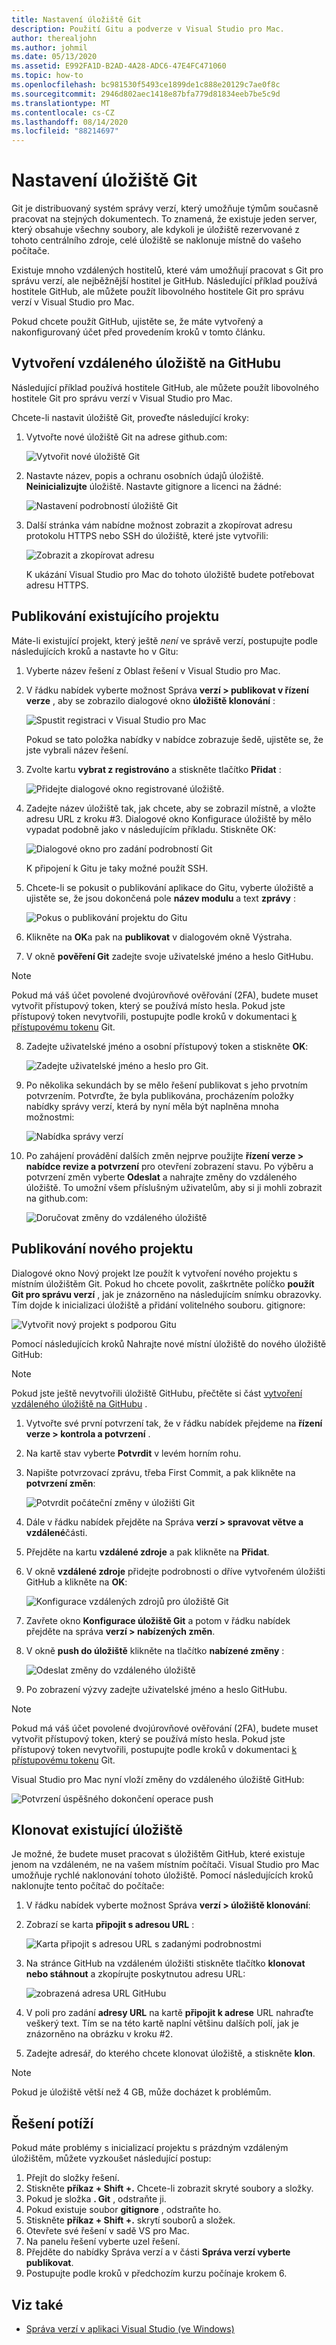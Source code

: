 ```yaml
---
title: Nastavení úložiště Git
description: Použití Gitu a podverze v Visual Studio pro Mac.
author: therealjohn
ms.author: johmil
ms.date: 05/13/2020
ms.assetid: E992FA1D-B2AD-4A28-ADC6-47E4FC471060
ms.topic: how-to
ms.openlocfilehash: bc981530f5493ce1899de1c888e20129c7ae0f8c
ms.sourcegitcommit: 2946d802aec1418e87bfa779d81834eeb7be5c9d
ms.translationtype: MT
ms.contentlocale: cs-CZ
ms.lasthandoff: 08/14/2020
ms.locfileid: "88214697"
---
```

# <a name="set-up-a-git-repository"></a>Nastavení úložiště Git

Git je distribuovaný systém správy verzí, který umožňuje týmům současně pracovat na stejných dokumentech. To znamená, že existuje jeden server, který obsahuje všechny soubory, ale kdykoli je úložiště rezervované z tohoto centrálního zdroje, celé úložiště se naklonuje místně do vašeho počítače.

Existuje mnoho vzdálených hostitelů, které vám umožňují pracovat s Git pro správu verzí, ale nejběžnější hostitel je GitHub. Následující příklad používá hostitele GitHub, ale můžete použít libovolného hostitele Git pro správu verzí v Visual Studio pro Mac.

Pokud chcete použít GitHub, ujistěte se, že máte vytvořený a nakonfigurovaný účet před provedením kroků v tomto článku.

## <a name="creating-a-remote-repo-on-github"></a>Vytvoření vzdáleného úložiště na GitHubu

Následující příklad používá hostitele GitHub, ale můžete použít libovolného hostitele Git pro správu verzí v Visual Studio pro Mac.

Chcete-li nastavit úložiště Git, proveďte následující kroky:

1. Vytvořte nové úložiště Git na adrese github.com:

    ![Vytvořit nové úložiště Git](media/version-control-git1-sml.png)

2. Nastavte název, popis a ochranu osobních údajů úložiště. **Neinicializujte** úložiště. Nastavte gitignore a licenci na žádné:

    ![Nastavení podrobností úložiště Git](media/version-control-git2.png)

3. Další stránka vám nabídne možnost zobrazit a zkopírovat adresu protokolu HTTPS nebo SSH do úložiště, které jste vytvořili:

    ![Zobrazit a zkopírovat adresu](media/version-control-git3.png)

   K ukázání Visual Studio pro Mac do tohoto úložiště budete potřebovat adresu HTTPS.

## <a name="publishing-an-existing-project"></a>Publikování existujícího projektu

Máte-li existující projekt, který ještě _není_ ve správě verzí, postupujte podle následujících kroků a nastavte ho v Gitu:

1. Vyberte název řešení z Oblast řešení v Visual Studio pro Mac.

2. V řádku nabídek vyberte možnost Správa **verzí > publikovat v řízení verze** , aby se zobrazilo dialogové okno **úložiště klonování** :

    ![Spustit registraci v Visual Studio pro Mac](media/version-control-git4.png)

    Pokud se tato položka nabídky v nabídce zobrazuje šedě, ujistěte se, že jste vybrali název řešení.

3. Zvolte kartu **vybrat z registrováno** a stiskněte tlačítko **Přidat** :

    ![Přidejte dialogové okno registrované úložiště.](media/version-control-git5.png)

4. Zadejte název úložiště tak, jak chcete, aby se zobrazil místně, a vložte adresu URL z kroku #3. Dialogové okno Konfigurace úložiště by mělo vypadat podobně jako v následujícím příkladu. Stiskněte OK:

    ![Dialogové okno pro zadání podrobností Git](media/version-control-git6.png)

    K připojení k Gitu je taky možné použít SSH.

5. Chcete-li se pokusit o publikování aplikace do Gitu, vyberte úložiště a ujistěte se, že jsou dokončená pole **název modulu** a text **zprávy** :

    ![Pokus o publikování projektu do Gitu](media/version-control-git7.png)

6. Klikněte na **OK**a pak na **publikovat** v dialogovém okně Výstraha.

7. V okně **pověření Git** zadejte svoje uživatelské jméno a heslo GitHubu. 

> [!NOTE]
> Pokud má váš účet povolené dvojúrovňové ověřování (2FA), budete muset vytvořit přístupový token, který se používá místo hesla. Pokud jste přístupový token nevytvořili, postupujte podle kroků v dokumentaci [k přístupovému tokenu](https://help.github.com/articles/creating-an-access-token-for-command-line-use/) Git.

8. Zadejte uživatelské jméno a osobní přístupový token a stiskněte **OK**:

    ![Zadejte uživatelské jméno a heslo pro Git.](media/version-control-git9-sml.png)

9. Po několika sekundách by se mělo řešení publikovat s jeho prvotním potvrzením. Potvrďte, že byla publikována, procházením položky nabídky správy verzí, která by nyní měla být naplněna mnoha možnostmi:

    ![Nabídka správy verzí](media/version-control-git10.png)

10. Po zahájení provádění dalších změn nejprve použijte **řízení verze > nabídce revize a potvrzení** pro otevření zobrazení stavu. Po výběru a potvrzení změn vyberte **Odeslat** a nahrajte změny do vzdáleného úložiště. To umožní všem příslušným uživatelům, aby si ji mohli zobrazit na github.com:

    ![Doručovat změny do vzdáleného úložiště](media/version-control-git11.png)

## <a name="publishing-a-new-project"></a>Publikování nového projektu

Dialogové okno Nový projekt lze použít k vytvoření nového projektu s místním úložištěm Git. Pokud ho chcete povolit, zaškrtněte políčko **použít Git pro správu verzí** , jak je znázorněno na následujícím snímku obrazovky. Tím dojde k inicializaci úložiště a přidání volitelného souboru. gitignore:

![Vytvořit nový projekt s podporou Gitu](media/version-control-git-publish-new1.png)

Pomocí následujících kroků Nahrajte nové místní úložiště do nového úložiště GitHub:

> [!NOTE]
> Pokud jste ještě nevytvořili úložiště GitHubu, přečtěte si část [vytvoření vzdáleného úložiště na GitHubu](#creating-a-remote-repo-on-github) .

1. Vytvořte své první potvrzení tak, že v řádku nabídek přejdeme na **řízení verze > kontrola a potvrzení** .

2. Na kartě stav vyberte **Potvrdit** v levém horním rohu.

3. Napište potvrzovací zprávu, třeba First Commit, a pak klikněte na **potvrzení změn**:

    ![Potvrdit počáteční změny v úložišti Git](media/version-control-git-publish-new2.png)

4. Dále v řádku nabídek přejděte na Správa **verzí > spravovat větve a vzdálené**části.

5. Přejděte na kartu **vzdálené zdroje** a pak klikněte na **Přidat**.

6. V okně **vzdálené zdroje** přidejte podrobnosti o dříve vytvořeném úložišti GitHub a klikněte na **OK**:

    ![Konfigurace vzdálených zdrojů pro úložiště Git](media/version-control-git-publish-new3.png)

7. Zavřete okno **Konfigurace úložiště Git** a potom v řádku nabídek přejděte na správa **verzí > nabízených změn**.

8. V okně **push do úložiště** klikněte na tlačítko **nabízené změny** :

    ![Odeslat změny do vzdáleného úložiště](media/version-control-git-publish-new4.png)

9. Po zobrazení výzvy zadejte uživatelské jméno a heslo GitHubu.

> [!NOTE]
> Pokud má váš účet povolené dvojúrovňové ověřování (2FA), budete muset vytvořit přístupový token, který se používá místo hesla. Pokud jste přístupový token nevytvořili, postupujte podle kroků v dokumentaci [k přístupovému tokenu](https://help.github.com/articles/creating-an-access-token-for-command-line-use/) Git.

Visual Studio pro Mac nyní vloží změny do vzdáleného úložiště GitHub:

![Potvrzení úspěšného dokončení operace push](media/version-control-git11.png)

## <a name="clone-an-existing-repository"></a>Klonovat existující úložiště

Je možné, že budete muset pracovat s úložištěm GitHub, které existuje jenom na vzdáleném, ne na vašem místním počítači. Visual Studio pro Mac umožňuje rychlé naklonování tohoto úložiště. Pomocí následujících kroků naklonujte tento počítač do počítače:

1. V řádku nabídek vyberte možnost Správa **verzí > úložiště klonování**:

2. Zobrazí se karta **připojit s adresou URL** :

    ![Karta připojit s adresou URL s zadanými podrobnostmi](media/version-control-git13.png)

3. Na stránce GitHub na vzdáleném úložišti stiskněte tlačítko **klonovat nebo stáhnout** a zkopírujte poskytnutou adresu URL:

    ![zobrazená adresa URL GitHubu](media/version-control-git14.png)

4. V poli pro zadání **adresy URL** na kartě **připojit k adrese** URL nahraďte veškerý text. Tím se na této kartě naplní většinu dalších polí, jak je znázorněno na obrázku v kroku #2.

5. Zadejte adresář, do kterého chcete klonovat úložiště, a stiskněte **klon**.

> [!NOTE]
> Pokud je úložiště větší než 4 GB, může docházet k problémům.

## <a name="troubleshooting"></a>Řešení potíží

Pokud máte problémy s inicializací projektu s prázdným vzdáleným úložištěm, můžete vyzkoušet následující postup:

1. Přejít do složky řešení.
1. Stiskněte **příkaz + Shift +.** Chcete-li zobrazit skryté soubory a složky.
1. Pokud je složka **. Git** , odstraňte ji.
1. Pokud existuje soubor **gitignore** , odstraňte ho.
1. Stiskněte **příkaz + Shift +.** skrytí souborů a složek.
1. Otevřete své řešení v sadě VS pro Mac.
1. Na panelu řešení vyberte uzel řešení.
1. Přejděte do nabídky Správa verzí a v části **Správa verzí vyberte publikovat**.
1. Postupujte podle kroků v předchozím kurzu počínaje krokem 6.

## <a name="see-also"></a>Viz také

- [Správa verzí v aplikaci Visual Studio (ve Windows)](/visualstudio/version-control/)

